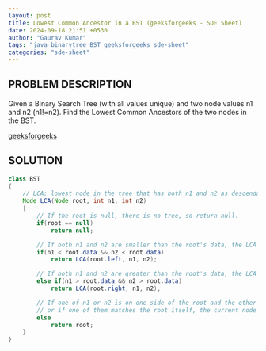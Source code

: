 ```yaml
---
layout: post
title: Lowest Common Ancestor in a BST (geeksforgeeks - SDE Sheet)
date: 2024-09-18 21:51 +0530
author: "Gaurav Kumar"
tags: "java binarytree BST geeksforgeeks sde-sheet"
categories: "sde-sheet"
---
```


## PROBLEM DESCRIPTION

Given a Binary Search Tree (with all values unique) and two node values n1 and n2 (n1!=n2). Find the Lowest Common Ancestors of the two nodes in the BST.

[geeksforgeeks](https://www.geeksforgeeks.org/problems/lowest-common-ancestor-in-a-bst/1?page=8)

## SOLUTION

```java
class BST
{
    // LCA: lowest node in the tree that has both n1 and n2 as descendants.
    Node LCA(Node root, int n1, int n2)
    {
        // If the root is null, there is no tree, so return null.
        if(root == null)
            return null;

        // If both n1 and n2 are smaller than the root's data, the LCA must be in the left subtree.
        if(n1 < root.data && n2 < root.data)
            return LCA(root.left, n1, n2);

        // If both n1 and n2 are greater than the root's data, the LCA must be in the right subtree.
        else if(n1 > root.data && n2 > root.data)
            return LCA(root.right, n1, n2);

        // If one of n1 or n2 is on one side of the root and the other is on the other side,
        // or if one of them matches the root itself, the current node is the LCA.
        else
            return root;
    }
}
```
